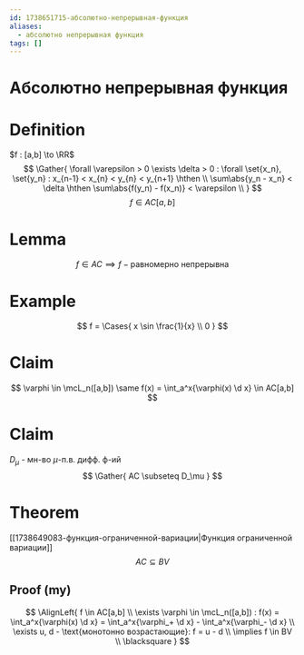 ```yaml
---
id: 1738651715-абсолютно-непрерывная-функция
aliases:
  - абсолютно непрерывная функция
tags: []
---
```


# Абсолютно непрерывная функция
# Definition
$f : [a,b] \to \RR$
$$
\Gather{
\forall \varepsilon > 0 \exists \delta > 0 : \forall \set{x_n}, \set{y_n} :
x_{n-1} < x_{n} < y_{n} < y_{n+1} \hthen \\
\sum\abs{y_n - x_n} < \delta \hthen \sum\abs{f(y_n) - f(x_n)} < \varepsilon \\
}
$$
$$
f \in AC[a,b]
$$
# Lemma
$$
f \in AC \implies f - \text{равномерно непрерывна}
$$
# Example
$$
f = \Cases{
x \sin \frac{1}{x} \\
0
}
$$
# Claim
$$
\varphi \in \mcL_n([a,b])
\same
f(x) = \int_a^x{\varphi(x) \d x} \in AC[a,b]
$$
# Claim
$D_\mu$ - мн-во $\mu$-п.в. дифф. ф-ий
$$
\Gather{
AC \subseteq D_\mu
}
$$
# Theorem
[[1738649083-функция-ограниченной-вариации|Функция ограниченной вариации]]
$$
AC \subseteq BV
$$
## Proof (my)
$$
\AlignLeft{
f \in AC[a,b] \\
\exists \varphi \in \mcL_n([a,b]) : f(x) = \int_a^x{\varphi(x) \d x} =
\int_a^x{\varphi_+ \d x} - \int_a^x{\varphi_- \d x} \\
\exists u, d - \text{монотонно возрастающие}: f = u - d \\
\implies f \in BV \\
\blacksquare
}
$$
